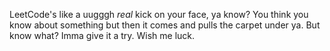 LeetCode's like a uugggh *real* kick on your face, ya know? You think you know about something but then it comes and pulls the carpet under ya. But know what? Imma give it a try. Wish me luck.
